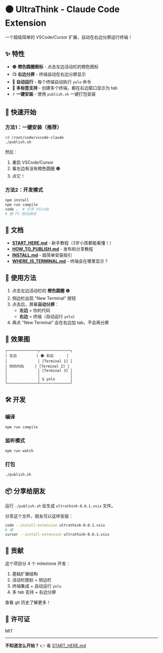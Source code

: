 # 🟠 UltraThink - Claude Code Extension

一个超级简单的 VSCode/Cursor 扩展，自动在右边分屏运行终端！

## ✨ 特性

- 🟠 **橙色圆圈图标** - 点击左边活动栏的橙色图标
- 📺 **右边分屏** - 终端自动在右边分屏显示
- 🎯 **自动运行** - 每个终端自动执行 `yolo` 命令
- 📑 **多标签支持** - 创建多个终端，都在右边窗口显示为 tab
- ⚡ **一键安装** - 使用 `publish.sh` 一键打包安装

## 🚀 快速开始

### 方法1：一键安装（推荐）

```bash
cd /root/code/vscode-claude
./publish.sh
```

然后：
1. 重启 VSCode/Cursor
2. 看左边有没有橙色圆圈 🟠
3. 点它！

### 方法2：开发模式

```bash
npm install
npm run compile
code .  # 打开 VSCode
# 按 F5 启动调试
```

## 📖 文档

- **[START_HERE.md](START_HERE.md)** - 新手教程（3岁小孩都能看懂！）
- **[HOW_TO_PUBLISH.md](HOW_TO_PUBLISH.md)** - 发布和分享教程
- **[INSTALL.md](INSTALL.md)** - 超简单安装指引
- **[WHERE_IS_TERMINAL.md](WHERE_IS_TERMINAL.md)** - 终端会在哪里显示？

## 🎯 使用方法

1. 点击左边活动栏的 **橙色圆圈** 🟠
2. 侧边栏出现 "New Terminal" 按钮
3. 点击后，屏幕**自动分屏**：
   - **左边** = 你的代码
   - **右边** = 终端（自动运行 `yolo`）
4. 再点 "New Terminal" 会在右边加 tab，不会再分屏

## 🎨 效果图

```
┌──────────────┬──────────────┐
│ 左边         │ 🟠 右边      │
│              │ [Terminal 1] │
│ 你的代码     │ [Terminal 2] │
│              │ [Terminal 3] │
│              │              │
│              │ $ yolo       │
└──────────────┴──────────────┘
```

## 🛠️ 开发

### 编译

```bash
npm run compile
```

### 监听模式

```bash
npm run watch
```

### 打包

```bash
./publish.sh
```

## 📦 分享给朋友

运行 `./publish.sh` 会生成 `ultrathink-0.0.1.vsix` 文件。

分享这个文件，朋友可以这样安装：

```bash
code --install-extension ultrathink-0.0.1.vsix
# 或
cursor --install-extension ultrathink-0.0.1.vsix
```

## 🤝 贡献

这个项目分 4 个 milestone 开发：

1. 基础扩展结构
2. 活动栏图标 + 侧边栏
3. 终端集成 + 自动运行 `yolo`
4. 多 tab 支持 + 右边分屏

查看 git 历史了解更多！

## 📄 许可证

MIT

---

**不知道怎么开始？** 👉 看 [START_HERE.md](START_HERE.md)
